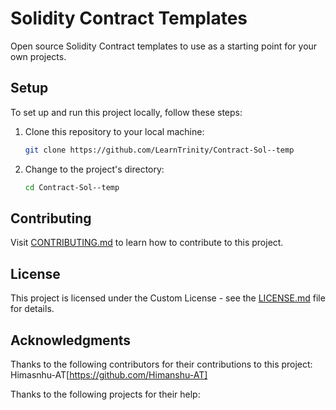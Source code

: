 # Solidity Contract Templates

Open source Solidity Contract templates to use as a starting point for your own projects.

## Setup

To set up and run this project locally, follow these steps:

1. Clone this repository to your local machine:

   ```bash
   git clone https://github.com/LearnTrinity/Contract-Sol--temp
   ```

2. Change to the project's directory:

   ```bash
   cd Contract-Sol--temp
   ```

## Contributing

Visit [CONTRIBUTING.md](CONTRIBUTING.md) to learn how to contribute to this project.

## License

This project is licensed under the Custom License - see the [LICENSE.md](LICENSE.md) file for details.

## Acknowledgments

Thanks to the following contributors for their contributions to this project:
Himasnhu-AT[https://github.com/Himanshu-AT]

Thanks to the following projects for their help:
